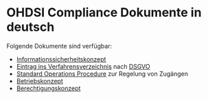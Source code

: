 # OHDSI Compliance Dokumente in deutsch
Folgende Dokumente sind verfügbar:
- [Informationssicherheitskonzept](./DATA_PROTECTION.md)
- [Eintrag ins Verfahrensverzeichnis](./INFOSEC.md) nach [DSGVO](https://eur-lex.europa.eu/legal-content/DE/TXT/?uri=celex%3A32016R0679)
- [Standard Operations Procedure](./SOP_ACCESS.md) zur Regelung von Zugängen
- [Betriebskonzept](./OPERATIONS.md)
- [Berechtigungskonzept](./PERMISSIONS.md)